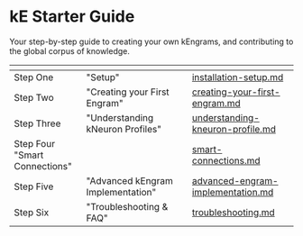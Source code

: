 # kE Starter Guide

Your step-by-step guide to creating your own kEngrams, and contributing to the global corpus of knowledge.

<table data-view="cards"><thead><tr><th></th><th></th><th></th><th data-hidden data-card-target data-type="content-ref"></th></tr></thead><tbody><tr><td>Step One</td><td>"Setup"</td><td></td><td><a href="installation-setup.md">installation-setup.md</a></td></tr><tr><td>Step Two</td><td>"Creating your First Engram"</td><td></td><td><a href="creating-your-first-engram.md">creating-your-first-engram.md</a></td></tr><tr><td>Step Three</td><td>"Understanding kNeuron Profiles"</td><td></td><td><a href="../kengrams/understanding-kneuron-profile.md">understanding-kneuron-profile.md</a></td></tr><tr><td>Step Four<br>"Smart Connections"</td><td></td><td></td><td><a href="smart-connections.md">smart-connections.md</a></td></tr><tr><td>Step Five</td><td>"Advanced kEngram Implementation"</td><td></td><td><a href="advanced-engram-implementation.md">advanced-engram-implementation.md</a></td></tr><tr><td>Step Six</td><td>"Troubleshooting &#x26; FAQ"</td><td></td><td><a href="troubleshooting.md">troubleshooting.md</a></td></tr></tbody></table>
